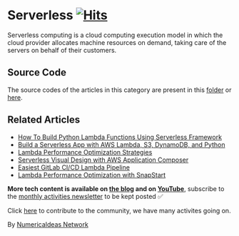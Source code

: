 # Serverless&nbsp;[![Hits](https://hits.seeyoufarm.com/api/count/incr/badge.svg?url=https%3A%2F%2Fgithub.com%2Fnumerica-ideas%2Fcommunity%2Ftree%2Fmaster%2Fserverless&count_bg=%2379C83D&title_bg=%23555555&icon=&icon_color=%23E7E7E7&title=hits&edge_flat=false)](https://numericaideas.com/blog/category/tech/serverless)

Serverless computing is a cloud computing execution model in which the cloud provider allocates machine resources on demand, taking care of the servers on behalf of their customers.

## Source Code
The source codes of the articles in this category are present in this [folder](./) or [here](../).

## Related Articles
<!-- TAG-POSTS-LIST:START -->
- [How To Build Python Lambda Functions Using Serverless Framework](https://numericaideas.com/blog/how-to-build-python-lambda-functions-using-serverless-framework/)
- [Build a Serverless App with AWS Lambda, S3, DynamoDB, and Python](https://numericaideas.com/blog/aws-serverless-web-application/)
- [Lambda Performance Optimization Strategies](https://numericaideas.com/blog/lambda-cold-starts-optimization-strategies/)
- [Serverless Visual Design with AWS Application Composer](https://numericaideas.com/blog/aws-application-composer/)
- [Easiest GitLab CI/CD Lambda Pipeline](https://numericaideas.com/blog/easiest-gitlab-cicd-lambda-pipeline/)
- [Lambda Performance Optimization with SnapStart](https://numericaideas.com/blog/lambda-performance-improvement-with-snapstart/)
<!-- TAG-POSTS-LIST:END -->

**More tech content is available on [the blog](https://numericaideas.com/blog/) and on [YouTube](https://www.youtube.com/@numericaideas/channels?sub_confirmation=1)**, subscribe to the [monthly activities newsletter](https://numericaideas.com/news/) to be kept posted ✅

Click [here](https://numericaideas.com/#activities) to contribute to the community, we have many activites going on.

By [NumericaIdeas Network](https://numericaideas.com)

